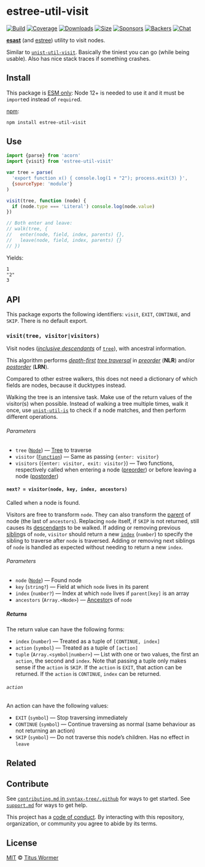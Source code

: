 # estree-util-visit

[![Build][build-badge]][build]
[![Coverage][coverage-badge]][coverage]
[![Downloads][downloads-badge]][downloads]
[![Size][size-badge]][size]
[![Sponsors][sponsors-badge]][collective]
[![Backers][backers-badge]][collective]
[![Chat][chat-badge]][chat]

[**esast**][esast] (and [estree][]) utility to visit nodes.

Similar to [`unist-util-visit`][unist-visit].
Basically the tiniest you can go (while being usable).
Also has nice stack traces if something crashes.

## Install

This package is [ESM only](https://gist.github.com/sindresorhus/a39789f98801d908bbc7ff3ecc99d99c):
Node 12+ is needed to use it and it must be `import`ed instead of `require`d.

[npm][]:

```sh
npm install estree-util-visit
```

## Use

```js
import {parse} from 'acorn'
import {visit} from 'estree-util-visit'

var tree = parse(
  'export function x() { console.log(1 + "2"); process.exit(3) }',
  {sourceType: 'module'}
)

visit(tree, function (node) {
  if (node.type === 'Literal') console.log(node.value)
})

// Both enter and leave:
// walk(tree, {
//   enter(node, field, index, parents) {},
//   leave(node, field, index, parents) {}
// })
```

Yields:

```txt
1
"2"
3
```

## API

This package exports the following identifiers: `visit`, `EXIT`, `CONTINUE`, and
`SKIP`.
There is no default export.

### `visit(tree, visitor|visitors)`

Visit nodes ([*inclusive descendants*][descendant] of [`tree`][tree]), with
ancestral information.

This algorithm performs [*depth-first*][depth-first]
[*tree traversal*][tree-traversal] in [*preorder*][preorder] (**NLR**) and/or
[*postorder*][postorder] (**LRN**).

Compared to other estree walkers, this does not need a dictionary of which
fields are nodes, because it ducktypes instead.

Walking the tree is an intensive task.
Make use of the return values of the visitor(s) when possible.
Instead of walking a tree multiple times, walk it once, use
[`unist-util-is`][is] to check if a node matches, and then perform different
operations.

###### Parameters

*   `tree` ([`Node`][node]) — [Tree][] to traverse
*   `visitor` ([`Function`][visitor])
    — Same as passing `{enter: visitor}`
*   `visitors` (`{enter: visitor, exit: visitor}`)
    — Two functions, respectively called when entering a node ([preorder][])
    or before leaving a node ([postorder][])

#### `next? = visitor(node, key, index, ancestors)`

Called when a node is found.

Visitors are free to transform `node`.
They can also transform the [parent][] of node (the last of `ancestors`).
Replacing `node` itself, if `SKIP` is not returned, still causes its
[descendant][]s to be walked.
If adding or removing previous [sibling][]s of `node`, `visitor` should return
a new [`index`][index] (`number`) to specify the sibling to traverse after
`node` is traversed.
Adding or removing next siblings of `node` is handled as expected without
needing to return a new `index`.

###### Parameters

*   `node` ([`Node`][node]) — Found node
*   `key` (`string?`) — Field at which `node` lives in its parent
*   `index` (`number?`) — Index at which `node` lives if `parent[key]` is an
    array
*   `ancestors` (`Array.<Node>`) — [Ancestor][]s of `node`

##### Returns

The return value can have the following forms:

*   `index` (`number`) — Treated as a tuple of `[CONTINUE, index]`
*   `action` (`symbol`) — Treated as a tuple of `[action]`
*   `tuple` (`Array.<symbol|number>`) — List with one or two values, the first
    an `action`, the second and `index`.
    Note that passing a tuple only makes sense if the `action` is `SKIP`.
    If the `action` is `EXIT`, that action can be returned.
    If the `action` is `CONTINUE`, `index` can be returned.

###### `action`

An action can have the following values:

*   `EXIT` (`symbol`) — Stop traversing immediately
*   `CONTINUE` (`symbol`) — Continue traversing as normal (same behaviour
    as not returning an action)
*   `SKIP` (`symbol`) — Do not traverse this node’s children.
    Has no effect in `leave`

## Related

## Contribute

See [`contributing.md` in `syntax-tree/.github`][contributing] for ways to get
started.
See [`support.md`][support] for ways to get help.

This project has a [code of conduct][coc].
By interacting with this repository, organization, or community you agree to
abide by its terms.

## License

[MIT][license] © [Titus Wormer][author]

<!-- Definition -->

[build-badge]: https://github.com/syntax-tree/estree-util-visit/workflows/main/badge.svg

[build]: https://github.com/syntax-tree/estree-util-visit/actions

[coverage-badge]: https://img.shields.io/codecov/c/github/syntax-tree/estree-util-visit.svg

[coverage]: https://codecov.io/github/syntax-tree/estree-util-visit

[downloads-badge]: https://img.shields.io/npm/dm/estree-util-visit.svg

[downloads]: https://www.npmjs.com/package/estree-util-visit

[size-badge]: https://img.shields.io/bundlephobia/minzip/estree-util-visit.svg

[size]: https://bundlephobia.com/result?p=estree-util-visit

[sponsors-badge]: https://opencollective.com/unified/sponsors/badge.svg

[backers-badge]: https://opencollective.com/unified/backers/badge.svg

[collective]: https://opencollective.com/unified

[chat-badge]: https://img.shields.io/badge/chat-discussions-success.svg

[chat]: https://github.com/syntax-tree/unist/discussions

[npm]: https://docs.npmjs.com/cli/install

[license]: license

[author]: https://wooorm.com

[contributing]: https://github.com/syntax-tree/.github/blob/HEAD/contributing.md

[support]: https://github.com/syntax-tree/.github/blob/HEAD/support.md

[coc]: https://github.com/syntax-tree/.github/blob/HEAD/code-of-conduct.md

[index]: https://github.com/syntax-tree/unist#index

[parent]: https://github.com/syntax-tree/unist#parent-1

[esast]: https://github.com/syntax-tree/esast

[estree]: https://github.com/estree/estree

[ancestor]: https://github.com/syntax-tree/unist#ancestor

[descendant]: https://github.com/syntax-tree/unist#descendant

[tree]: https://github.com/syntax-tree/unist#tree

[depth-first]: https://github.com/syntax-tree/unist#depth-first-traversal

[tree-traversal]: https://github.com/syntax-tree/unist#tree-traversal

[preorder]: https://github.com/syntax-tree/unist#preorder

[postorder]: https://github.com/syntax-tree/unist#postorder

[is]: https://github.com/syntax-tree/unist-util-is

[node]: https://github.com/syntax-tree/esast#node

[sibling]: https://github.com/syntax-tree/esast#sibling

[visitor]: #next--visitornode-key-index-ancestors

[unist-visit]: https://github.com/syntax-tree/unist-util-visit-parents
